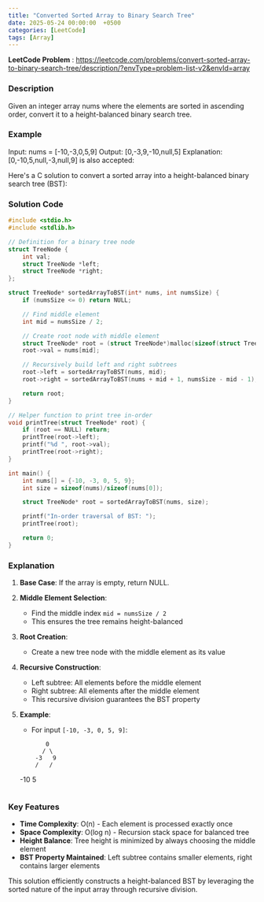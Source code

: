 ```yaml
---
title: "Converted Sorted Array to Binary Search Tree"
date: 2025-05-24 00:00:00  +0500
categories: [LeetCode]
tags: [Array]
---
```

**LeetCode Problem** : <https://leetcode.com/problems/convert-sorted-array-to-binary-search-tree/description/?envType=problem-list-v2&envId=array>

### Description
Given an integer array nums where the elements are sorted in ascending order, convert it to a height-balanced binary search tree.

### Example
Input: nums = [-10,-3,0,5,9]
Output: [0,-3,9,-10,null,5]
Explanation: [0,-10,5,null,-3,null,9] is also accepted:

Here's a C solution to convert a sorted array into a height-balanced binary search tree (BST):

### Solution Code

```c
#include <stdio.h>
#include <stdlib.h>

// Definition for a binary tree node
struct TreeNode {
    int val;
    struct TreeNode *left;
    struct TreeNode *right;
};

struct TreeNode* sortedArrayToBST(int* nums, int numsSize) {
    if (numsSize <= 0) return NULL;

    // Find middle element
    int mid = numsSize / 2;

    // Create root node with middle element
    struct TreeNode* root = (struct TreeNode*)malloc(sizeof(struct TreeNode));
    root->val = nums[mid];

    // Recursively build left and right subtrees
    root->left = sortedArrayToBST(nums, mid);
    root->right = sortedArrayToBST(nums + mid + 1, numsSize - mid - 1);

    return root;
}

// Helper function to print tree in-order
void printTree(struct TreeNode* root) {
    if (root == NULL) return;
    printTree(root->left);
    printf("%d ", root->val);
    printTree(root->right);
}

int main() {
    int nums[] = {-10, -3, 0, 5, 9};
    int size = sizeof(nums)/sizeof(nums[0]);

    struct TreeNode* root = sortedArrayToBST(nums, size);

    printf("In-order traversal of BST: ");
    printTree(root);

    return 0;
}
```

### Explanation

1. **Base Case**: If the array is empty, return NULL.

2. **Middle Element Selection**:
   - Find the middle index `mid = numsSize / 2`
   - This ensures the tree remains height-balanced

3. **Root Creation**:
   - Create a new tree node with the middle element as its value

4. **Recursive Construction**:
   - Left subtree: All elements before the middle element
   - Right subtree: All elements after the middle element
   - This recursive division guarantees the BST property

5. **Example**:
   - For input `[-10, -3, 0, 5, 9]`:
     ```
         0
        / \
      -3   9
      /   /
    -10   5
     ```

### Key Features

- **Time Complexity**: O(n) - Each element is processed exactly once
- **Space Complexity**: O(log n) - Recursion stack space for balanced tree
- **Height Balance**: Tree height is minimized by always choosing the middle element
- **BST Property Maintained**: Left subtree contains smaller elements, right contains larger elements

This solution efficiently constructs a height-balanced BST by leveraging the sorted nature of the input array through recursive division.

